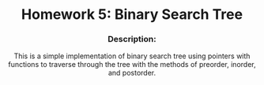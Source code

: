 <div align='center'> <h1> Homework 5: Binary Search Tree </h1>

### Description:
  
  This is a simple implementation of binary search tree using pointers with functions to traverse through the tree with the methods of preorder, inorder, and postorder.
